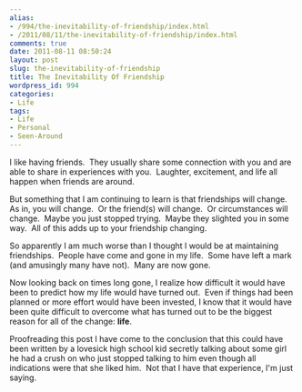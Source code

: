 ```yaml
---
alias:
- /994/the-inevitability-of-friendship/index.html
- /2011/08/11/the-inevitability-of-friendship/index.html
comments: true
date: 2011-08-11 08:50:24
layout: post
slug: the-inevitability-of-friendship
title: The Inevitability Of Friendship
wordpress_id: 994
categories:
- Life
tags:
- Life
- Personal
- Seen-Around
---
```


I like having friends.  They usually share some connection with you and are able to share in experiences with you.  Laughter, excitement, and life all happen when friends are around.

But something that I am continuing to learn is that friendships will change.  As in, you will change.  Or the friend(s) will change.  Or circumstances will change.  Maybe you just stopped trying.  Maybe they slighted you in some way.  All of this adds up to your friendship changing.

So apparently I am much worse than I thought I would be at maintaining friendships.  People have come and gone in my life.  Some have left a mark (and amusingly many have not).  Many are now gone.

Now looking back on times long gone, I realize how difficult it would have been to predict how my life would have turned out.  Even if things had been planned or more effort would have been invested, I know that it would have been quite difficult to overcome what has turned out to be the biggest reason for all of the change: **life**.

Proofreading this post I have come to the conclusion that this could have been written by a lovesick high school kid secretly talking about some girl he had a crush on who just stopped talking to him even though all indications were that she liked him.  Not that I have that experience, I'm just saying.
